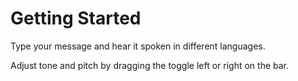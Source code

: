 # Getting Started

Type your message and hear it spoken in different languages. 

Adjust tone and pitch by dragging the toggle left or right on the bar.
